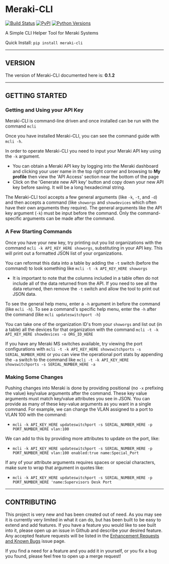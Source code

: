 # Meraki-CLI

[![Build Status](https://travis-ci.org/PackeTsar/meraki-cli.svg?branch=master)](https://travis-ci.org/PackeTsar/meraki-cli)
[![PyPI](https://img.shields.io/pypi/v/meraki-cli.svg)](https://pypi.python.org/pypi/meraki-cli)
[![Python Versions](https://img.shields.io/pypi/pyversions/meraki-cli.svg)](https://pypi.python.org/pypi/meraki-cli)

A Simple CLI Helper Tool for Meraki Systems

Quick Install: `pip install meraki-cli`


-----------------------------------------
##   VERSION   ##
The version of Meraki-CLI documented here is: **0.1.2**


-----------------------------------------
##   GETTING STARTED   ##

### Getting and Using your API Key

Meraki-CLI is command-line driven and once installed can be run with the command `mcli`

Once you have installed Meraki-CLI, you can see the command guide with `mcli -h`.

In order to operate Meraki-CLI you need to input your Meraki API key using the `-k` argument.
- You can obtain a Meraki API key by logging into the Meraki dashboard and clicking your user name in the top right corner and browsing to **My profile** then view the 'API Access' section near the bottom of the page
- Click on the 'Generate new API key' button and copy down your new API key before saving. It will be a long hexadecimal string.

The Meraki-CLI tool accepts a few general arguments (like `-k`, `-t`, and `-d`) and then accepts a command (like `showorgs` and `showdevices` which often have their own arguments they require). The general arguments like the API key argument (`-k`) must be input before the command. Only the command-specific arguments can be made after the command.


### A Few Starting Commands

Once you have your new key, try printing out you list organizations with the command `mcli -k API_KEY_HERE showorgs`, substituting in your API key. This will print out a formatted JSON list of your organizations.

You can reformat this data into a table by adding the `-t` switch (before the command) to look something like `mcli -t -k API_KEY_HERE showorgs`
- It is important to note that the columns included in a table often do not include all of the data returned from the API. If you need to see all the data returned, then remove the `-t` switch and allow the tool to print out JSON data.

To see the general help menu, enter a `-h` argument in before the command (like `mcli -h`). To see a command's specific help menu, enter the `-h` after the command (like `mcli updateswitchport -h`)

You can take one of the organization ID's from your `showorgs` and list out (in a table) all the devices for that organization with the command `mcli -t -k API_KEY_HERE showdevices -o ORG_ID_HERE`

If you have any Meraki MS switches available, try viewing the port configurations with `mcli -t -k API_KEY_HERE showswitchports -s SERIAL_NUMBER_HERE` or you can view the operational port stats by appending the `-a` switch to the command like `mcli -t -k API_KEY_HERE showswitchports -s SERIAL_NUMBER_HERE -a`


### Making Some Changes

Pushing changes into Meraki is done by providing positional (no `-x` prefixing the value) key/value arguments after the command. These key value arguments must match key/value attributes you see in JSON. You can provide as many of these key-value arguments as you want in a single command. For example, we can change the VLAN assigned to a port to VLAN 100 with the command:
  - `mcli -k API_KEY_HERE updateswitchport -s SERIAL_NUMBER_HERE -p PORT_NUMBER_HERE vlan:100`

We can add to this by providing more attributes to update on the port, like:
  - `mcli -k API_KEY_HERE updateswitchport -s SERIAL_NUMBER_HERE -p PORT_NUMBER_HERE vlan:100 enabled:true name:Special_Port`

If any of your attribute arguments requires spaces or special characters, make sure to wrap that argument in quotes like:
  - `mcli -k API_KEY_HERE updateswitchport -s SERIAL_NUMBER_HERE -p PORT_NUMBER_HERE 'name:Supervisors Desk Port`


-----------------------------------------
##   CONTRIBUTING   ##

This project is very new and has been created out of need. As you may see it is currently very limited in what it can do, but has been built to be easy to extend and add features. If you have a feature you would like to see built into it, please open up an issue in Github and describe your desired feature. Any accepted feature requests will be listed in the [Enhancement Requests and Known Bugs](https://github.com/PackeTsar/meraki-cli/issues/1) issue page.

If you find a need for a feature and you add it in yourself, or you fix a bug you found, please feel free to open up a merge request!

